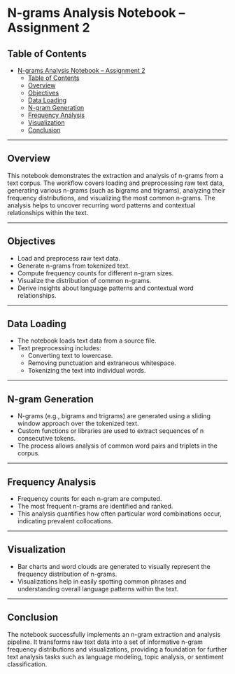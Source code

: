 # N-grams Analysis Notebook – Assignment 2

## Table of Contents
- [N-grams Analysis Notebook – Assignment 2](#n-grams-analysis-notebook--assignment-2)
  - [Table of Contents](#table-of-contents)
  - [Overview](#overview)
  - [Objectives](#objectives)
  - [Data Loading](#data-loading)
  - [N-gram Generation](#n-gram-generation)
  - [Frequency Analysis](#frequency-analysis)
  - [Visualization](#visualization)
  - [Conclusion](#conclusion)

---

## Overview
This notebook demonstrates the extraction and analysis of n-grams from a text corpus. The workflow covers loading and preprocessing raw text data, generating various n-grams (such as bigrams and trigrams), analyzing their frequency distributions, and visualizing the most common n-grams. The analysis helps to uncover recurring word patterns and contextual relationships within the text.

---

## Objectives
- Load and preprocess raw text data.
- Generate n-grams from tokenized text.
- Compute frequency counts for different n-gram sizes.
- Visualize the distribution of common n-grams.
- Derive insights about language patterns and contextual word relationships.

---

## Data Loading
- The notebook loads text data from a source file.
- Text preprocessing includes:
  - Converting text to lowercase.
  - Removing punctuation and extraneous whitespace.
  - Tokenizing the text into individual words.

---

## N-gram Generation
- N-grams (e.g., bigrams and trigrams) are generated using a sliding window approach over the tokenized text.
- Custom functions or libraries are used to extract sequences of n consecutive tokens.
- The process allows analysis of common word pairs and triplets in the corpus.

---

## Frequency Analysis
- Frequency counts for each n-gram are computed.
- The most frequent n-grams are identified and ranked.
- This analysis quantifies how often particular word combinations occur, indicating prevalent collocations.

---

## Visualization
- Bar charts and word clouds are generated to visually represent the frequency distribution of n-grams.
- Visualizations help in easily spotting common phrases and understanding overall language patterns within the text.

---

## Conclusion
The notebook successfully implements an n-gram extraction and analysis pipeline. It transforms raw text data into a set of informative n-gram frequency distributions and visualizations, providing a foundation for further text analysis tasks such as language modeling, topic analysis, or sentiment classification.
